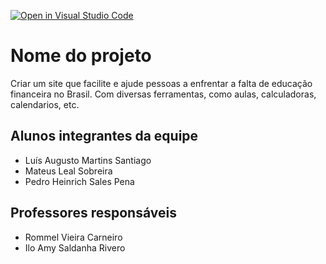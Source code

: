 [![Open in Visual Studio Code](https://classroom.github.com/assets/open-in-vscode-c66648af7eb3fe8bc4f294546bfd86ef473780cde1dea487d3c4ff354943c9ae.svg)](https://classroom.github.com/online_ide?assignment_repo_id=7601249&assignment_repo_type=AssignmentRepo)
# Nome do projeto
Criar um site que facilite e ajude pessoas a enfrentar a falta de educação financeira no Brasil. Com diversas ferramentas, como aulas, calculadoras, calendarios, etc.

## Alunos integrantes da equipe

* Luís Augusto Martins Santiago
* Mateus Leal Sobreira
* Pedro Heinrich Sales Pena

## Professores responsáveis

* Rommel Vieira Carneiro
* Ilo Amy Saldanha Rivero

